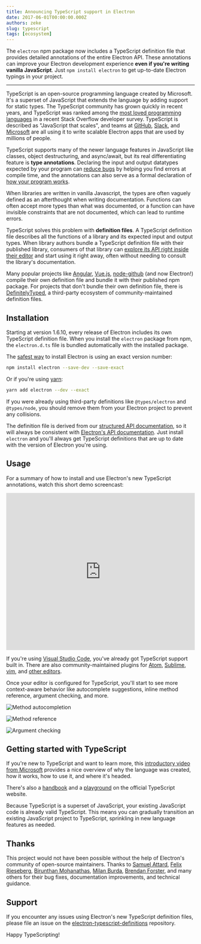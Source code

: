 ```yaml
---
title: Announcing TypeScript support in Electron
date: 2017-06-01T00:00:00.000Z
authors: zeke
slug: typescript
tags: [ecosystem]
---
```


The `electron` npm package now includes a TypeScript definition file that provides detailed annotations of the entire Electron API. These annotations can improve your Electron development
experience **even if you're writing vanilla JavaScript**. Just
`npm install electron` to get up-to-date Electron typings in your project.

---

TypeScript is an open-source programming language created by Microsoft. It's
a superset of JavaScript that extends the language by adding support for
static types. The TypeScript community has grown quickly in recent years,
and TypeScript was ranked among the
[most loved programming languages](https://stackoverflow.com/insights/survey/2017#technology-most-loved-dreaded-and-wanted-languages)
in a recent Stack Overflow developer survey. TypeScript is described
as "JavaScript that scales", and teams at
[GitHub](https://githubengineering.com/how-four-native-developers-wrote-an-electron-app/),
[Slack](https://slack.engineering/typescript-at-slack-a81307fa288d),
and
[Microsoft](https://github.com/Microsoft/vscode)
are all using it to write scalable Electron apps that are used
by millions of people.

TypeScript supports many of the newer language features in JavaScript like
classes, object destructuring, and async/await, but its real differentiating
feature is **type annotations**.
Declaring the input and output datatypes expected by your program can
[reduce bugs](https://slack.engineering/typescript-at-slack-a81307fa288d) by
helping you find errors at compile time, and the annotations can also serve
as a formal declaration of [how your program works](https://staltz.com/all-js-libraries-should-be-authored-in-typescript.html).

When libraries are written in vanilla Javascript, the types are often vaguely
defined as an afterthought when writing documentation. Functions can often
accept more types than what was documented, or a function can have invisible
constraints that are not documented, which can lead to runtime errors.

TypeScript solves this problem with **definition files**.
A TypeScript definition file describes all the functions of a library and its
expected input and output types. When library authors bundle a TypeScript
definition file with their published library, consumers of that library can
[explore its API right inside their editor](https://code.visualstudio.com/docs/editor/intellisense)
and start using it right away, often without needing to consult the library's
documentation.

Many popular projects like
[Angular](https://angularjs.org/),
[Vue.js](http://vuejs.org/),
[node-github](https://github.com/mikedeboer/node-github)
(and now Electron!) compile their own definition file and bundle it with their
published npm package. For projects that don't bundle their own definition file,
there is
[DefinitelyTyped](https://github.com/DefinitelyTyped/DefinitelyTyped),
a third-party ecosystem of community-maintained definition files.

## Installation

Starting at version 1.6.10, every release of Electron includes its own
TypeScript definition file. When you install the `electron` package from npm,
the `electron.d.ts` file is bundled automatically with the
installed package.

The [safest way](https://electronjs.org/docs/tutorial/electron-versioning/) to install Electron is using an exact version number:

```sh
npm install electron --save-dev --save-exact
```

Or if you're using [yarn](https://yarnpkg.com/lang/en/docs/migrating-from-npm/#toc-cli-commands-comparison):

```sh
yarn add electron --dev --exact
```

If you were already using third-party definitions like `@types/electron`
and `@types/node`, you should remove them from your Electron project to prevent
any collisions.

The definition file is derived from our
[structured API documentation](https://electronjs.org/blog/2016/09/27/api-docs-json-schema),
so it will always be consistent with [Electron's API documentation](https://electronjs.org/docs/api/).
Just install `electron` and you'll always get TypeScript definitions that are
up to date with the version of Electron you're using.

## Usage

For a summary of how to install and use Electron's new TypeScript annotations,
watch this short demo screencast:

<iframe width="100%" height="420" src="https://www.youtube.com/embed/PJRag0rYQt8" frameBorder="0" allowFullScreen></iframe>

If you're using [Visual Studio Code](https://code.visualstudio.com/), you've
already got TypeScript support built in. There are also community-maintained
plugins for
[Atom](https://atom.io/packages/atom-typescript),
[Sublime](https://github.com/Microsoft/TypeScript-Sublime-Plugin),
[vim](https://github.com/Microsoft/TypeScript/wiki/TypeScript-Editor-Support#vim),
and
[other editors](https://www.typescriptlang.org/index.html#download-links).

Once your editor is configured for TypeScript, you'll start to see more
context-aware behavior like autocomplete suggestions, inline method reference,
argument checking, and more.

![Method autocompletion](https://cloud.githubusercontent.com/assets/2289/26128017/f6318c20-3a3f-11e7-9c2c-401a32d1f9fb.png)

![Method reference](https://cloud.githubusercontent.com/assets/2289/26128018/f6352600-3a3f-11e7-8d92-f0fb88ecc53e.png)

![Argument checking](https://cloud.githubusercontent.com/assets/2289/26128021/f6b1ca0c-3a3f-11e7-8161-ce913268a9f0.png)

## Getting started with TypeScript

If you're new to TypeScript and want to learn more, this
[introductory video from Microsoft](http://video.ch9.ms/ch9/4ae3/062c336d-9cf0-498f-ae9a-582b87954ae3/B881_mid.mp4)
provides a nice overview of why the language was created, how it works,
how to use it, and where it's headed.

There's also a
[handbook](https://www.typescriptlang.org/docs/handbook/basic-types.html)
and a
[playground](https://www.typescriptlang.org/play/index.html)
on the official TypeScript website.

Because TypeScript is a superset of JavaScript, your existing JavaScript code is
already valid TypeScript. This means you can gradually transition an existing
JavaScript project to TypeScript, sprinkling in new language features as needed.

## Thanks

This project would not have been possible without the help of Electron's
community of open-source maintainers. Thanks to
[Samuel Attard](https://github.com/MarshallOfSound),
[Felix Rieseberg](https://github.com/felixrieseberg),
[Birunthan Mohanathas](https://github.com/poiru),
[Milan Burda](https://github.com/miniak),
[Brendan Forster](https://github.com/shiftkey),
and many others for their bug fixes, documentation improvements,
and technical guidance.

## Support

If you encounter any issues using Electron's new TypeScript definition files,
please file an issue on the
[electron-typescript-definitions](https://github.com/electron/electron-typescript-definitions/issues) repository.

Happy TypeScripting!
